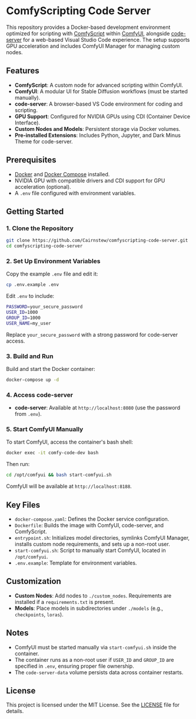 # ComfyScripting Code Server

This repository provides a Docker-based development environment optimized for scripting with [ComfyScript](https://github.com/Chaoses-Ib/ComfyScript) within [ComfyUI](https://github.com/comfyanonymous/ComfyUI), alongside [code-server](https://github.com/coder/code-server) for a web-based Visual Studio Code experience. The setup supports GPU acceleration and includes ComfyUI Manager for managing custom nodes.

## Features
- **ComfyScript**: A custom node for advanced scripting within ComfyUI.
- **ComfyUI**: A modular UI for Stable Diffusion workflows (must be started manually).
- **code-server**: A browser-based VS Code environment for coding and scripting.
- **GPU Support**: Configured for NVIDIA GPUs using CDI (Container Device Interface).
- **Custom Nodes and Models**: Persistent storage via Docker volumes.
- **Pre-installed Extensions**: Includes Python, Jupyter, and Dark Minus Theme for code-server.

## Prerequisites
- [Docker](https://www.docker.com/get-started) and [Docker Compose](https://docs.docker.com/compose/install/) installed.
- NVIDIA GPU with compatible drivers and CDI support for GPU acceleration (optional).
- A `.env` file configured with environment variables.

## Getting Started

### 1. Clone the Repository
```bash
git clone https://github.com/Cairnstew/comfyscripting-code-server.git
cd comfyscripting-code-server
```

### 2. Set Up Environment Variables
Copy the example `.env` file and edit it:
```bash
cp .env.example .env
```
Edit `.env` to include:
```bash
PASSWORD=your_secure_password
USER_ID=1000
GROUP_ID=1000
USER_NAME=my_user
```
Replace `your_secure_password` with a strong password for code-server access.

### 3. Build and Run
Build and start the Docker container:
```bash
docker-compose up -d
```

### 4. Access code-server
- **code-server**: Available at `http://localhost:8080` (use the password from `.env`).

### 5. Start ComfyUI Manually
To start ComfyUI, access the container's bash shell:
```bash
docker exec -it comfy-code-dev bash
```
Then run:
```bash
cd /opt/comfyui && bash start-comfyui.sh
```
ComfyUI will be available at `http://localhost:8188`.

## Key Files
- `docker-compose.yaml`: Defines the Docker service configuration.
- `Dockerfile`: Builds the image with ComfyUI, code-server, and ComfyScript.
- `entrypoint.sh`: Initializes model directories, symlinks ComfyUI Manager, installs custom node requirements, and sets up a non-root user.
- `start-comfyui.sh`: Script to manually start ComfyUI, located in `/opt/comfyui`.
- `.env.example`: Template for environment variables.

## Customization
- **Custom Nodes**: Add nodes to `./custom_nodes`. Requirements are installed if a `requirements.txt` is present.
- **Models**: Place models in subdirectories under `./models` (e.g., `checkpoints`, `loras`).

## Notes
- ComfyUI must be started manually via `start-comfyui.sh` inside the container.
- The container runs as a non-root user if `USER_ID` and `GROUP_ID` are specified in `.env`, ensuring proper file ownership.
- The `code-server-data` volume persists data across container restarts.


## License
This project is licensed under the MIT License. See the [LICENSE](LICENSE) file for details.
